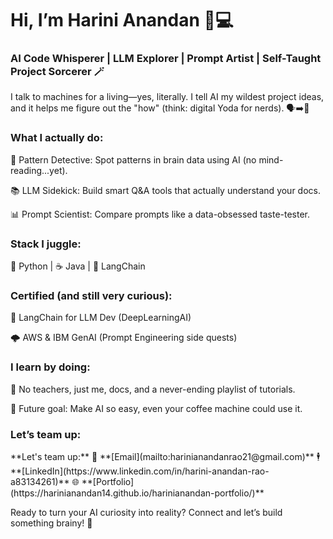 <h1>Hi, I’m Harini Anandan 👩💻</h1>
<h3>AI Code Whisperer | LLM Explorer | Prompt Artist | Self-Taught Project Sorcerer 🪄</h3>

I talk to machines for a living—yes, literally. I tell AI my wildest project ideas, and it helps me figure out the "how" (think: digital Yoda for nerds). 🗣️➡️🤖

<h3>What I actually do:</h3>

🔎 Pattern Detective: Spot patterns in brain data using AI (no mind-reading...yet).

📚 LLM Sidekick: Build smart Q&A tools that actually understand your docs.

📊 Prompt Scientist: Compare prompts like a data-obsessed taste-tester.

<h3>Stack I juggle:</h3>

🐍 Python | ☕ Java | 🔗 LangChain

<h3>Certified (and still very curious):</h3>

🏅 LangChain for LLM Dev (DeepLearningAI)

🌩️ AWS & IBM GenAI (Prompt Engineering side quests)

<h3>I learn by doing:</h3>

📖 No teachers, just me, docs, and a never-ending playlist of tutorials.

🔮 Future goal: Make AI so easy, even your coffee machine could use it.

<h3>Let’s team up:</h3>
**Let's team up:**  
💌 **[Email](mailto:harinianandanrao21@gmail.com)**  
🕴️ **[LinkedIn](https://www.linkedin.com/in/harini-anandan-rao-a83134261)**  
🌐 **[Portfolio](https://harinianandan14.github.io/harinianandan-portfolio/)**


Ready to turn your AI curiosity into reality? Connect and let’s build something brainy! 🚀
